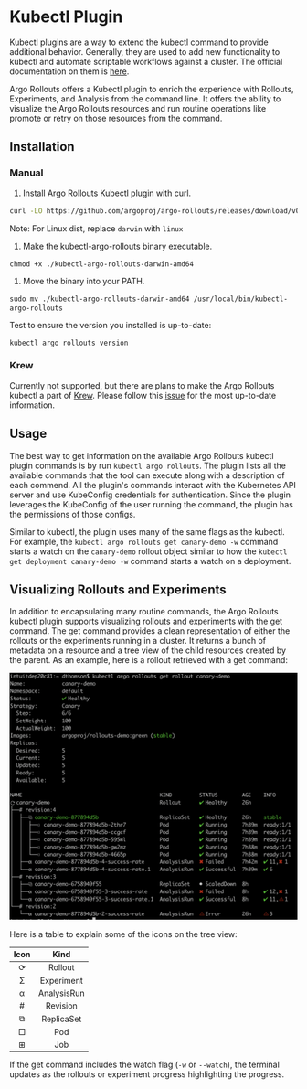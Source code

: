 # Kubectl Plugin
Kubectl plugins are a way to extend the kubectl command to provide additional behavior. Generally, they are used to add new functionality to kubectl and automate scriptable workflows against a cluster. The official documentation on them is [here](https://kubernetes.io/docs/tasks/extend-kubectl/kubectl-plugins/).

Argo Rollouts offers a Kubectl plugin to enrich the experience with Rollouts, Experiments, and Analysis from the command line. It offers the ability to visualize the Argo Rollouts resources and run routine operations like promote or retry on those resources from the command.

## Installation

### Manual
1. Install Argo Rollouts Kubectl plugin with curl.

```bash
curl -LO https://github.com/argoproj/argo-rollouts/releases/download/v0.6.0/kubectl-argo-rollouts-darwin-amd64
```

Note: For Linux dist, replace `darwin` with `linux`

1. Make the kubectl-argo-rollouts binary executable.

```
chmod +x ./kubectl-argo-rollouts-darwin-amd64
```

1. Move the binary into your PATH.

```
sudo mv ./kubectl-argo-rollouts-darwin-amd64 /usr/local/bin/kubectl-argo-rollouts
```

Test to ensure the version you installed is up-to-date:

```
kubectl argo rollouts version
```

### Krew

Currently not supported, but there are plans to make the Argo Rollouts kubectl a part of [Krew](https://github.com/kubernetes-sigs/krew). Please follow this [issue](https://github.com/argoproj/argo-rollouts/issues/294) for the most up-to-date information.

## Usage
The best way to get information on the available Argo Rollouts kubectl plugin commands is by run `kubectl argo rollouts`. The plugin lists all the available commands that the tool can execute along with a description of each commend. All the plugin's commands interact with the Kubernetes API server and use KubeConfig credentials for authentication. Since the plugin leverages the KubeConfig of the user running the command, the plugin has the permissions of those configs. 

Similar to kubectl, the plugin uses many of the same flags as the kubectl. For example, the `kubectl argo rollouts get canary-demo -w` command starts a watch on the `canary-demo` rollout object similar to how the `kubectl get deployment canary-demo -w` command starts a watch on a deployment.

## Visualizing Rollouts and Experiments
In addition to encapsulating many routine commands, the Argo Rollouts kubectl plugin supports visualizing rollouts and experiments with the get command. The get command provides a clean representation of either the rollouts or the experiments running in a cluster. It returns a bunch of metadata on a resource and a tree view of the child resources created by the parent. As an example, here is a rollout retrieved with a get command:

![alt text](kubectl-plugin/kubectl-get-rollout.png)

Here is a table to explain some of the icons on the tree view:

| Icon | Kind |
|:----:|:-----------:|
| ⟳ | Rollout |
| Σ | Experiment |
| α | AnalysisRun |
| # | Revision |
| ⧉ | ReplicaSet |
| □ | Pod |
| ⊞ | Job |

If the get command includes the watch flag (`-w` or `--watch`), the terminal updates as the rollouts or experiment progress highlighting the progress.